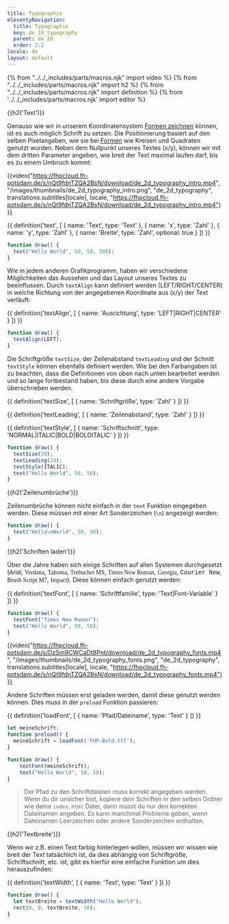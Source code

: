```yaml
---
title: Typographie
eleventyNavigation:
  title: Typographie
  key: de_2d_typography
  parent: de_2d
  order: 2.2
locale: de
layout: default
---
```


{% from "../../_includes/parts/macros.njk" import video %}
{% from "../../_includes/parts/macros.njk" import h2 %}
{% from "../../_includes/parts/macros.njk" import definition %}
{% from '../../_includes/parts/macros.njk' import editor %}

{{h2('Text')}}

Genauso wie wir in unserem Koordinatensystem [Formen zeichnen](../02_1-drawing) können, ist es auch möglich Schrift zu setzen. Die Positionierung basiert auf den selben Pixelangaben, wie sie bei [Formen](../02_1-drawing) wie Kreisen und Quadraten genutzt wurden. Neben dem Nullpunkt unseres Textes (x/y), können wir mit dem dritten Parameter angeben, wie breit der Text maximal laufen darf, bis es zu einem Umbruch kommt:

{{video("https://fhpcloud.fh-potsdam.de/s/nQt9fdnTZQA2BsN/download/de_2d_typography_intro.mp4", "/images/thumbnails/de_2d_typography_intro.png", "de_2d_typography", translations.subtitles[locale], locale, "https://fhpcloud.fh-potsdam.de/s/nQt9fdnTZQA2BsN/download/de_2d_typography_intro.mp4")}}

<!-- DG MISSING! -->

{{ definition('text', [
  { name: 'Text', type: 'Text' },
  { name: 'x', type: 'Zahl' },
  { name: 'y', type: 'Zahl' },
  { name: 'Breite', type: 'Zahl', optional: true }
]) }}

```js
function draw() {
  text("Hello World", 50, 50, 500);
}
```

Wie in jedem anderen Grafikprogramm, haben wir verschiedene Möglichkeiten das Aussehen und das Layout unseres Textes zu beeinflussen. Durch `textAlign` kann definiert werden (LEFT/RIGHT/CENTER) in welche Richtung von der angegebenen Koordinate aus (x/y) der Text verläuft:

{{ definition('textAlign', [
  { name: 'Ausrichtung', type: 'LEFT|RIGHT|CENTER' }
]) }}

```js
function draw() {
  textAlign(LEFT);
}
```

Die Schriftgröße `textSize`, der Zeilenabstand `textLeading` und der Schnitt `textStyle` können ebenfalls definiert werden. Wie bei den Farbangaben ist zu beachten, dass die Definitionen von oben nach unten bearbeitet werden und so lange fortbestand haben, bis diese durch eine andere Vorgabe überschrieben werden.

{{ definition('textSize', [
  { name: 'Schriftgröße', type: 'Zahl' }
]) }}

{{ definition('textLeading', [
  { name: 'Zeilenabstand', type: 'Zahl' }
]) }}

{{ definition('textStyle', [
  { name: 'Schriftschnitt', type: 'NORMAL|ITALIC|BOLD|BOLDITALIC' }
]) }}

```js
function draw() {
  textSize(20);
  textLeading(24);
  textStyle(ITALIC);
  text("Hello World", 50, 50);
}
```

{{h2('Zeilenumbrüche')}}

Zeilenumbrüche können nicht einfach in der `text` Funktion eingegeben werden. Diese müssen mit einer Art Sonderzeichen (`\n`) angezeigt werden:

```js
function draw() {
  text("Hello\nWorld", 50, 50);
}
```

{{h2('Schriften laden')}}

Über die Jahre haben sich einige Schriften auf allen Systemen durchgesetzt (<span style="font-family:Arial;">Arial</span>, <span style="font-family:Verdana;">Verdana</span>, <span style="font-family:Tahoma;">Tahoma</span>, <span style="font-family:Trebuchet MS;">Trebuchet MS</span>, <span style="font-family:Times New Roman;">Times New Roman</span>, <span style="font-family:Georgia;">Georgia</span>, <span style="font-family:Courier New;">Courier New</span>, <span style="font-family:Brush Script M7;">Brush Script M7</span>, <span style="font-family:Impact;">Impact</span>). Diese können einfach genutzt werden:


{{ definition('textFont', [
  { name: 'Schriftfamilie', type: 'Text|Font-Variable' }
]) }}
```js
function draw() {
  textFont("Times New Roman");
  text("Hello World", 50, 50);
}
```

{{video("https://fhpcloud.fh-potsdam.de/s/DzSm9CWCaDt8Pnt/download/de_2d_typography_fonts.mp4", "/images/thumbnails/de_2d_typography_fonts.png", "de_2d_typography", translations.subtitles[locale], locale, "https://fhpcloud.fh-potsdam.de/s/nQt9fdnTZQA2BsN/download/de_2d_typography_fonts.mp4")}}

<!-- DG MISSING! -->

Andere Schriften müssen erst geladen werden, damit diese genutzt werden können. Dies muss in der `preload` Funktion passieren:

{{ definition('loadFont', [
  { name: 'Pfad/Dateiname', type: 'Text' }
]) }}
```js
let meineSchrift;
function preload() {
  meineSchrift = loadFont('FHP-Bold.ttf');
}

function draw() {
    textFont(meineSchrift);
    text("Hello World", 50, 50);
}
```

> Der Pfad zu den Schriftdateien muss korrekt angegeben werden. Wenn du dir unsicher bist, kopiere dein Schriften in den selben Ordner wie deine `index.html` Datei, dann musst du nur den korrekten Dateinamen angeben. Es kann manchmal Probleme geben, wenn Dateinamen Leerzeichen oder andere Sonderzeichen enthalten.

{{h2('Textbreite')}}

Wenn wir z.B. einen Text farbig hinterlegen wollen, müssen wir wissen wie breit der Text tatsächlich ist, da dies abhängig von Schriftgröße, Schriftschnitt, etc. ist, gibt es hierfür eine einfache Funktion um dies herauszufinden:

{{ definition('textWidth', [
  { name: 'Text', type: 'Text' }
]) }}

```js
function draw() {
  let textBreite = textWidth("Hello World");
  rect(0, 0, textBreite, 10);
}
```